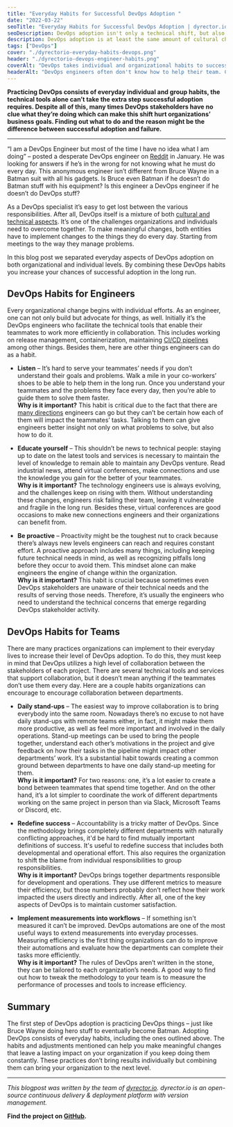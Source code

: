 ```yaml
---
title: "Everyday Habits for Successful DevOps Adoption "
date: "2022-03-22"
seoTitle: "Everyday Habits for Successful DevOps Adoption | dyrector.io"
seoDescription: DevOps adoption isn't only a technical shift, but also a cultural change. There are everyday DevOps habits teams and individuals can embrace.
description: DevOps adoption is at least the same amount of cultural change in an organization as a technical one. Because of this, sometimes teams find it hard to complete the adjustments. Find out about the everyday habits that can get you to the next level of DevOps adoption.
tags: ["DevOps"]
cover: "./dyrectorio-everyday-habits-devops.png"
header: "./dyrectorio-devops-engineer-habits.png"
coverAlt: "DevOps takes individual and organizational habits to successfully adopt, including daily stand-up meetings and listening to each other."
headerAlt: "DevOps engineers often don't know how to help their team. Changing their everyday habits can help with that."
---
```


**Practicing DevOps consists of everyday individual and group habits, the technical tools alone can’t take the extra step successful adoption requires. Despite all of this, many times DevOps stakeholders have no clue what they’re doing which can make this shift hurt organizations’ business goals. Finding out what to do and the reason might be the difference between successful adoption and failure.**

---

“I am a DevOps Engineer but most of the time I have no idea what I am doing” – posted a desperate DevOps engineer on [Reddit](https://www.reddit.com/r/devops/comments/s7r8i2/do_you_guys_know_what_you_are_doing_most_of_the/) in January. He was looking for answers if he’s in the wrong for not knowing what he must do every day. This anonymous engineer isn’t different from Bruce Wayne in a Batman suit with all his gadgets. Is Bruce even Batman if he doesn’t do Batman stuff with his equipment? Is this engineer a DevOps engineer if he doesn’t do DevOps stuff?

As a DevOps specialist it’s easy to get lost between the various responsibilities. After all, DevOps itself is a mixture of both [cultural and technical aspects](https://blog.dyrectorio.com/2021-11-03-devops-differ/). It’s one of the challenges organizations and individuals need to overcome together. To make meaningful changes, both entities have to implement changes to the things they do every day. Starting from meetings to the way they manage problems.

In this blog post we separated everyday aspects of DevOps adoption on both organizational and individual levels. By combining these DevOps habits you increase your chances of successful adoption in the long run.

## DevOps Habits for Engineers

Every organizational change begins with individual efforts. As an engineer, one can not only build but advocate for things, as well. Initially it’s the DevOps engineers who facilitate the technical tools that enable their teammates to work more efficiently in collaboration. This includes working on release management, containerization, maintaining [CI/CD pipelines](https://blog.dyrectorio.com/2022-01-02-cicd/) among other things. Besides them, here are other things engineers can do as a habit.

- **Listen** – It’s hard to serve your teammates’ needs if you don’t understand their goals and problems. Walk a mile in your co-workers’ shoes to be able to help them in the long run. Once you understand your teammates and the problems they face every day, then you’re able to guide them to solve them faster. <br>
  **Why is it important?** This habit is critical due to the fact that there are [many directions](https://blog.dyrectorio.com/2022-03-01-devops-as-a-service/) engineers can go but they can’t be certain how each of them will impact the teammates’ tasks. Talking to them can give engineers better insight not only on what problems to solve, but also how to do it.

- **Educate yourself** – This shouldn’t be news to technical people: staying up to date on the latest tools and services is necessary to maintain the level of knowledge to remain able to maintain any DevOps venture. Read industrial news, attend virtual conferences, make connections and use the knowledge you gain for the better of your teammates.<br>
  **Why is it important?** The technology engineers use is always evolving, and the challenges keep on rising with them. Without understanding these changes, engineers risk failing their team, leaving it vulnerable and fragile in the long run. Besides these, virtual conferences are good occasions to make new connections engineers and their organizations can benefit from.

- **Be proactive** – Proactivity might be the toughest nut to crack because there’s always new levels engineers can reach and requires constant effort. A proactive approach includes many things, including keeping future technical needs in mind, as well as recognizing pitfalls long before they occur to avoid them. This mindset alone can make engineers the engine of change within the organization.<br>
  **Why is it important?** This habit is crucial because sometimes even DevOps stakeholders are unaware of their technical needs and the results of serving those needs. Therefore, it’s usually the engineers who need to understand the technical concerns that emerge regarding DevOps stakeholder activity.

## DevOps Habits for Teams

There are many practices organizations can implement to their everyday lives to increase their level of DevOps adoption. To do this, they must keep in mind that DevOps utilizes a high level of collaboration between the stakeholders of each project. There are several technical tools and services that support collaboration, but it doesn’t mean anything if the teammates don’t use them every day. Here are a couple habits organizations can encourage to encourage collaboration between departments.

- **Daily stand-ups** – The easiest way to improve collaboration is to bring everybody into the same room. Nowadays there’s no excuse to not have daily stand-ups with remote teams either, in fact, it might make them more productive, as well as feel more important and involved in the daily operations. Stand-up meetings can be used to bring the people together, understand each other’s motivations in the project and give feedback on how their tasks in the pipeline might impact other departments’ work. It’s a substantial habit towards creating a common ground between departments to have one daily stand-up meeting for them.<br>
  **Why is it important?** For two reasons: one, it’s a lot easier to create a bond between teammates that spend time together. And on the other hand, it’s a lot simpler to coordinate the work of different departments working on the same project in person than via Slack, Microsoft Teams or Discord, etc.

- **Redefine success** – Accountability is a tricky matter of DevOps. Since the methodology brings completely different departments with naturally conflicting approaches, it'd be hard to find mutually important definitions of success. It's useful to redefine success that includes both developmental and operational effort. This also requires the organization to shift the blame from individual responsibilities to group responsibilities.<br>
  **Why is it important?** DevOps brings together departments responsible for development and operations. They use different metrics to measure their efficiency, but those numbers probably don’t reflect how their work impacted the users directly and indirectly. After all, one of the key aspects of DevOps is to maintain customer satisfaction.

- **Implement measurements into workflows** – If something isn't measured it can’t be improved. DevOps automations are one of the most useful ways to extend measurements into everyday processes. Measuring efficiency is the first thing organizations can do to improve their automations and evaluate how the departments can complete their tasks more efficiently.<br>
  **Why is it important?** The rules of DevOps aren’t written in the stone, they can be tailored to each organization’s needs. A good way to find out how to tweak the methodology to your team is to measure the performance of processes and tools to increase efficiency.

## Summary

The first step of DevOps adoption is practicing DevOps things – just like Bruce Wayne doing hero stuff to eventually become Batman. Adopting DevOps consists of everyday habits, including the ones outlined above. The habits and adjustments mentioned can help you make meaningful changes that leave a lasting impact on your organization if you keep doing them constantly. These practices don’t bring results individually but combining them can bring your organization to the next level.

---

_This blogpost was written by the team of [dyrector.io](https://dyrectorio.com). dyrector.io is an open-source continuous delivery & deployment platform with version management._

**Find the project on [GitHub](https://github.com/dyrector-io/dyrectorio/).**

